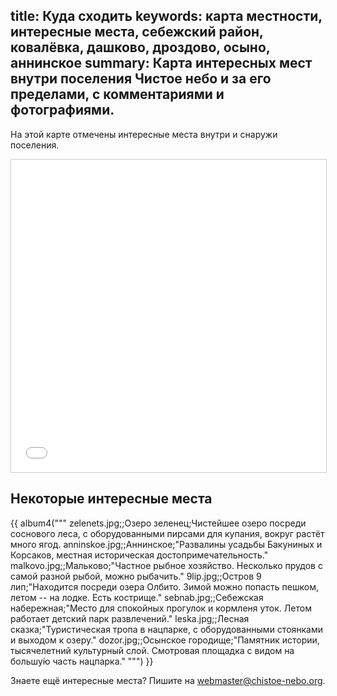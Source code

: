 title: Куда сходить
keywords: карта местности, интересные места, себежский район, ковалёвка, дашково, дроздово, осыно, аннинское
summary: Карта интересных мест внутри поселения Чистое небо и за его пределами, с комментариями и фотографиями.
---
На этой карте отмечены интересные места внутри и снаружи поселения.

<iframe width="100%" height="500" frameborder="0" scrolling="no" marginheight="0" marginwidth="0" src="/map/" style="border: 1px solid #ccc"></iframe>


## Некоторые интересные места

{{ album4("""
zelenets.jpg;;Озеро зеленец;Чистейшее озеро посреди соснового леса, с оборудованными пирсами для купания, вокруг растёт много ягод.
anninskoe.jpg;;Аннинское;"Развалины усадьбы Бакуниных и Корсаков, местная историческая досто&shy;приме&shy;чатель&shy;ность."
malkovo.jpg;;Мальково;"Частное рыбное хозяйство. Несколько прудов с самой разной рыбой, можно рыбачить."
9lip.jpg;;Остров 9 лип;"Находится посреди озера Олбито. Зимой можно попасть пешком, летом -- на лодке. Есть кострище."
sebnab.jpg;;Себежская набережная;"Место для спокойных прогулок и корм&shy;леня уток. Летом работает детский парк развлечений."
leska.jpg;;Лесная сказка;"Туристическая тропа в нацпарке, с оборудо&shy;ван&shy;ными стоянками и выходом к озеру."
dozor.jpg;;Осынское городище;"Памятник истории, тысячелетний культурный слой. Смотровая площадка с видом на большу&#769;ю часть нацпарка."
""") }}

Знаете ещё интересные места?  Пишите на <webmaster@chistoe-nebo.org>.

<!--
TODO: лучшие места как здесь: http://alabama.travel/places-to-go
-->

